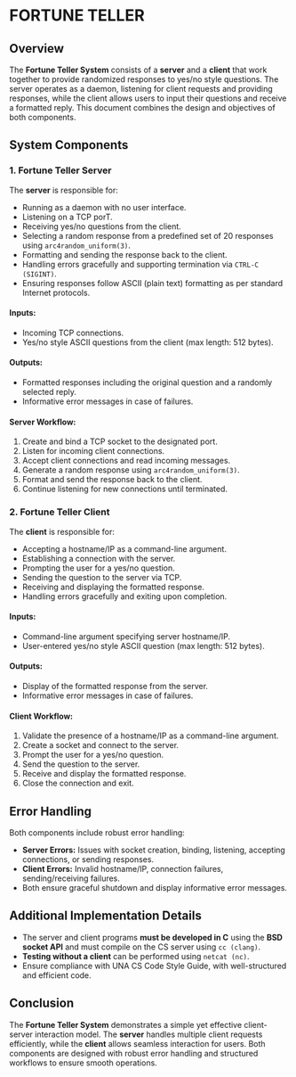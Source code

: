 # FORTUNE TELLER 

## Overview
The **Fortune Teller System** consists of a **server** and a **client** that work together to provide randomized responses to yes/no style questions. The server operates as a daemon, listening for client requests and providing responses, while the client allows users to input their questions and receive a formatted reply. This document combines the design and objectives of both components.

## System Components

### 1. Fortune Teller Server
The **server** is responsible for:
- Running as a daemon with no user interface.
- Listening on a TCP porT.
- Receiving yes/no questions from the client.
- Selecting a random response from a predefined set of 20 responses using `arc4random_uniform(3)`.
- Formatting and sending the response back to the client.
- Handling errors gracefully and supporting termination via `CTRL-C (SIGINT)`.
- Ensuring responses follow ASCII (plain text) formatting as per standard Internet protocols.

#### **Inputs:**
- Incoming TCP connections.
- Yes/no style ASCII questions from the client (max length: 512 bytes).

#### **Outputs:**
- Formatted responses including the original question and a randomly selected reply.
- Informative error messages in case of failures.

#### **Server Workflow:**
1. Create and bind a TCP socket to the designated port.
2. Listen for incoming client connections.
3. Accept client connections and read incoming messages.
4. Generate a random response using `arc4random_uniform(3)`.
5. Format and send the response back to the client.
6. Continue listening for new connections until terminated.

### 2. Fortune Teller Client
The **client** is responsible for:
- Accepting a hostname/IP as a command-line argument.
- Establishing a connection with the server.
- Prompting the user for a yes/no question.
- Sending the question to the server via TCP.
- Receiving and displaying the formatted response.
- Handling errors gracefully and exiting upon completion.

#### **Inputs:**
- Command-line argument specifying server hostname/IP.
- User-entered yes/no style ASCII question (max length: 512 bytes).

#### **Outputs:**
- Display of the formatted response from the server.
- Informative error messages in case of failures.

#### **Client Workflow:**
1. Validate the presence of a hostname/IP as a command-line argument.
2. Create a socket and connect to the server.
3. Prompt the user for a yes/no question.
4. Send the question to the server.
5. Receive and display the formatted response.
6. Close the connection and exit.

## Error Handling
Both components include robust error handling:
- **Server Errors:** Issues with socket creation, binding, listening, accepting connections, or sending responses.
- **Client Errors:** Invalid hostname/IP, connection failures, sending/receiving failures.
- Both ensure graceful shutdown and display informative error messages.

## Additional Implementation Details
- The server and client programs **must be developed in C** using the **BSD socket API** and must compile on the CS server using `cc (clang)`.
- **Testing without a client** can be performed using `netcat (nc)`.
- Ensure compliance with UNA CS Code Style Guide, with well-structured and efficient code.

## Conclusion
The **Fortune Teller System** demonstrates a simple yet effective client-server interaction model. The **server** handles multiple client requests efficiently, while the **client** allows seamless interaction for users. Both components are designed with robust error handling and structured workflows to ensure smooth operations.
